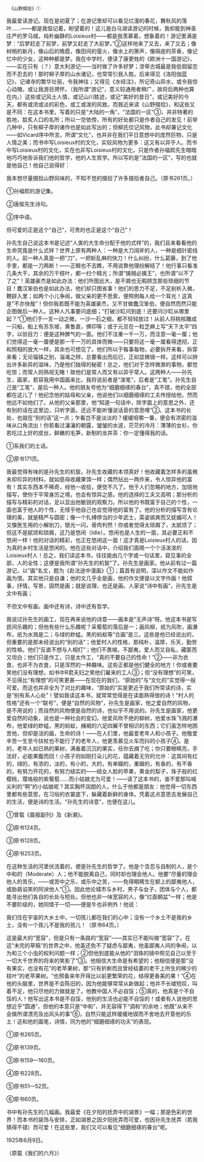      《山野掇拾》① 

   我最爱读游记。现在是初夏了；在游记里却可以看见烂漫的春花，舞秋风的落叶……——都是我惦记着，盼望着的！这儿是白马湖读游记的时候，我却能到神圣庄严的罗马城，纯朴幽静的Loisieux村——都是我羡慕着，想象着的！游记里满是梦：“后梦赶走了前梦，前梦又赶走了大前梦。”②这样地来了又去，来了又去；像树梢的新月，像山后的晚霞，像田间的萤火，像水上的箫声，像隔座的茶香，像记忆中的少女，这种种都是梦。我在中学时，便读了康更甡的《欧洲十一国游记》，——实在只有（？）意大利游记——当时做了许多好梦；滂卑古城最是我低徊留恋而不忍去的！那时柳子厚的山水诸记，也常常引我入胜。后来得见《洛阳伽蓝记》，记诸寺的繁华壮丽，令我神往；又得见《水经注》，所记奇山异水，或令我惊心动魄，或让我游目骋怀。（我所谓“游记”，意义较通用者稍广，故将后两种也算在内。）这些或记风土人情，或记山川胜迹，或记“美好的昔日”，或记美好的今天，都有或浓或淡的彩色，或工或泼的风致。而我近来读《山野掇拾》，和这些又是不同：在这本书里，写着的只是“大陆的一角”，“法国的一区”③，并非特著的胜地，脍炙人口的名所；所以一空依傍，所有的好处都只是作者自己的发见！前举几种中，只有柳子厚的诸作也是如此写出的；但柳氏仅记风物，此书却兼记文化——如Vicard序中所言。所谓“文化”，也并非在我们平日意想中的庞然巨物，只是人情之美；而书中写Loisieux村的文化，实较风物为更多：这又有以异乎人。而书中写Loisieux村的文化，实在也非写Loisieux村的文化，只是作者孙福熙先生暗暗地巧巧地告诉我们他的哲学，他的人生哲学。所以写的是“法国的一区”，写的也就是他自己！他自己说得好： 

   我本想尽量掇拾山野风味的，不知不觉的掇拾了许多掇拾者自己。（原书261页。） 

   ①孙福熙的游记集。 

   ②唐俟先生诗句。 

   ③序中语。 

   但可爱的正是这个“自己”，可贵的也正是这个“自己”！ 

   孙先生自己说这本书是记述“人类的大生命分配于他的式样”的，我们且来看看他的生命究竟是什么式样？世界上原有两种人：一种是大刀阔斧的人，一种是细针密线的人。前一种人真是一把“刀”，一把斩乱麻的快刀！什么纠纷，什么葛藤，到了他手里，都是一刀两断！——正眼也不去瞧，不用说靠他理纷解结了！他行事只看准几条大干，其余的万千枝叶，都一扫个精光；所谓“擒贼必擒王”，也所谓“以不了了之”！英雄豪杰是如此办法：他们所图远大，是不屑也无暇顾念那些琐细的节目！蠢汉笨伯也是如此办法，他们却只图省事！他们的思力不足，不足剖析入微，鞭辟入里；如两个小儿争闹，做父亲的更不思索，便照例每人给一个耳光！这真是“不亦快哉”！但你我若既不能为英雄豪杰，又不甘做蠢汉笨伯，便自然而然只能企图做后一种人。这种人凡事要问底细；“打破沙缸问到底！还要问沙缸从哪里起？”①他们于一言一动之微，一沙一石之细，都不轻轻放过！从前人将桃核雕成一只船，船上有苏东坡，黄鲁直，佛印等；或于元旦在一粒芝麻上写“天下太平”四字，以验目力：便是这种脾气的一面。他们不注重一千一万，而注意一毫一厘；他们觉得这一毫一厘便是那一千一万的具体而微——只要将这一毫一厘看得透彻，正和照相的放大一样，其余也可想见了。他们所以于每事每物，必要拆开来看，拆穿来看；无论锱铢之别，淄渑之辨，总要看出而后已，正如显微镜一样。这样可以辨出许多新异的滋味，乃是他们独得的秘密！总之，他们对于怎样微渺的事物，都觉吃惊；而常人则熟视无睹！故他们是常人而又有以异乎常人。这两种人——孙先生，画家，若容我用中国画来比，我将说前者是“泼笔”，后者是“工笔”。孙先生自己是“工笔”，是后一种人。他的朋友号他为“细磨细琢的春台”，真不错，他的全部都在这儿了！他纪念他的姑母和父亲，他说他们以细磨细琢的工夫传授给他，然而他远不如他们了。从他的父亲那里，他“知道一句话中，除字面上的意思之外，还有别的话在这里边，只听字面，还远不能听懂说话音的意思哩”②。这本书的长处，也就在“别的话”这一点；乍看岂不是淡淡的？缓缓咀嚼一番，便会有浓密的滋味从口角流出！你若看过瀼瀼的朝露，皱皱的水波，茫茫的冷月：薄薄的女衫，你若吃过上好的皮丝，鲜嫩的毛笋，新制的龙井茶：你一定懂得我的话。 

   ①系我们的土话。 

   ②原书171页。 

   我最觉得有味的是孙先生的机智。孙先生收藏的本领真好！他收藏着怎样多的虽微末却珍异的材料，就如慈母收藏果饵一样；偶然拈出一两件来，令人惊异他的富有！其实东西本不稀奇，经他一收拾，便觉不凡了。他于人们忽略的地方，加倍地描写，使你于平常身历之境，也会有惊异之感。他的选择的工夫又高明；那分析的描写与精彩的对话，足以显出他敏锐的观察力。所以他的书既富于自己的个性，一面也富于他人的个性，无怪乎他自己也会觉得他的富有了。他的分析的描写含有论理的美，就是精严与圆密；像一个扎缚停当的少年武士，英姿飒爽而又妩媚可人！又像医生用的小解剖刀，银光一闪，骨肉判然！你或者觉得太琐屑了，太腻烦了；但这不是腻烦和琐屑，这乃是悠闲（Idle）。悠闲也是人生的一面，其必要正和不悠闲一样！他的对话的精彩，也正在悠闲这一面！这才真是Loisieux村人的话，因为真的乡村生活是悠闲的。他在这些对话中，介绍我们面晤一个个活泼泼的Loisieux村人！总之，我们读这本书，往往能由几个字或一句话里，窥见事的全部，人的全性；这便是我所谓“孙先生的机智”了。孙先生是画家。他从前有过一篇游记，以“画”名文，题为《赴法途中漫画》①；篇首有说明，深以作文不能如作画为恨。其实他只是自谦；他的文几乎全是画，他的作文便是以文字作画！他叙事，抒情，写景，固然是画；就是说理，也还是画。人家说“诗中有画”，孙先生是文中有画； 

   不但文中有画，画中还有诗，诗中还有哲学。 

   我说过孙先生的画工，现在再来说他的诗意——画本是“无声诗”呀。他这本书是写民间乐趣的；但他有些什么乐趣呢？采葡萄的落后是一；画风柳，纸为风吹，画瀑布，纸为水溅是二；与绿的蚱蜢，黑的蚂蚁等“合画”是三。这些是他已经说出的，但重要的是那未经说出的“别的话”；他爱村人的性格，那纯朴，温厚，乐天，勤劳的性格。他们“反直不想与人相打”；他们不畏缩，不鄙夷，爱人而又自私，藏匿而又坦白；他们只是作工，只是太作工，“真的不要自己的性命！”②——非为衣食，也非不为衣食，只是浑然的一种趣味。这些正都是他们健全的地方！你或者要笑他们没有理想，如书中R君夫妇之笑他们雇来的工人③；但“没有理想”的可笑，不见得比“有理想”的可笑更甚——在现在的我们，“原始的”与“文化的”实觉得一般可爱。而这也并非全为了对比的趣味，“原始的”实是更近于我们所常读的诗，实是“别有系人心处”！譬如我读这本书，就常常觉得是在读面熟得很的诗！“村人的性格”还有一个“联号”，便是“自然的风物”，孙先生是画家，他之爱自然的风物，是不用说的；而自然的风物便是自然的诗，也似乎不用说的。孙先生是画家，他更爱自然的动象，说也是一种社会的变幻。他爱风吹不绝的柳树，他爱水珠飞溅的瀑布，他爱绿的蚱蜢，黑的蚂蚁，赭褐的六足四翼不曾相识的东西；它们虽怎样地困苦他，但却是活的画，生命的诗！——在人们里，他最爱老年人和小孩子。他敬爱辛苦一生至今扶杖也不能行了的老年人，他更羡慕见火车而抖的小孩子④。是的，老年人如已熟的果树，满垂着沉沉的果实，任你去摘了吃；你只要眼睛亮，手法好，必能果腹而回！小孩子则如刚打朵儿的花，蕴藏着无穷的允许：这其间有红的，绿的，有浓的，淡的，有小的，大的，有单瓣的，重瓣的，有香的，有不香的，有努力开花的，有努力结实的——结女人脸的苹果，黄金的梨子，珠子般的红樱桃，璎珞般的紫葡萄……而小姑娘尤为可爱！——读了这本书的，谁不爱那叫喊尖利的“啊”的小姑娘呢？其实胸怀润朗的人，什么于他都是朋友：他觉得一切东西里都有些意思，在习俗的衣裳底下，躲藏着新鲜的身体。凭着这点意思去发展自己的生活，便是诗的生活。“孙先生的诗意”，也便在这儿。 

   ①曾载《晨报副刊》及《新潮》。 

   ②原书124页。 

   ③原书128页。 

   ④原书253页。 

   在这种生活的河里伏流着的，便是孙先生的哲学了。他是个含忍与自制的人，是个中和的（Moderate）人；他不能脱离自己，同时却也理会他人。他要“尽量的理会他人的苦乐，——或苦中之乐，或乐中之苦，——免得眼睛生在额上的鄙夷他人，或胁肩谄笑的阿谀他人”①。因此他论城市与乡村，男子与女子，团体与个人，都能寻出他们各自的长处与短处。但他也非一味宽容的人，像“烂面朝盆”一样；他是不要阶级的，她同情于一切——便是牛也非例外！他说： 

   我们住在宇宙的大乡土中，一切孩儿都在我们的心中；没有一个乡土不是我的乡土，没有一个孩儿不是我的孩儿！（原书64页。） 

   这是最大的“宽容”，但是只有一条路的“宽容”——其实已不能叫做“宽容”了。在这“未完的草稿”的世界之中，他虽还免不了疑虑与鄙夷，他虽鄙夷人间的争闹，以为和三个小虫的权利问题一样；②但他到底能从他的“泪珠的镜中照见自己以至于一切大千世界的将来的笑影了”③。他相信大生命是有希望的；他相信便是那“没有果实，也没有花”的老苹果树，那“只有折断而且曾经枯萎的老干上所生的稀少的枝叶”的老苹果树。“也预备来年开得比以前更繁荣的花，结得更香美的果！”④在他的头脑里，世界是不会陈旧的，因为他能够常常从新做起；他并不长嘘短叹，叫着不足，他只尽他的力做就是了。他教中国人不必自馁；⑤真的，他真是个不自馁的人！他写出这本书是不自馁，他别的生活也必能不自馁的！或者有人说他的思想近乎“圆通”，但他的本意只是“中和”，并无容得下“调和”的余地；他既“从来不会做所谓漂亮及出风头的事”⑥，自然只能这样缓缓地锲而不舍地去开垦他的乐土！这和他的画笔，诗情，同为他的“细磨细琢的功夫”的表现。 

   ①原书265页。 

   ②原书139页。 

   ③原书159—160页。 

   ④原书228页。 

   ⑤原书51—52页。 

   ⑥原书60页。 

   书中有孙先生的几幅画。我最爱《在夕阳的抚弄中的湖景》一幅；那是色彩的世界！而本书的装饰与安排，正如湖景之因夕阳抚弄而可爱，也因孙先生抚弄（若我猜得不错）而可爱！在这些里，我们又可以看见“细磨细琢的春台”呢。 

   1925年6月9日。 

   （原载《我们的六月》） 

